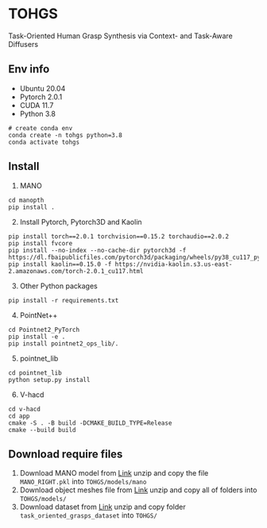 # TOHGS
Task-Oriented Human Grasp Synthesis via Context- and Task-Aware Diffusers
## Env info
- Ubuntu 20.04
- Pytorch 2.0.1
- CUDA 11.7
- Python 3.8
```
# create conda env
conda create -n tohgs python=3.8
conda activate tohgs
```

## Install
1. MANO
```
cd manopth
pip install .
```
2. Install Pytorch, Pytorch3D and Kaolin
```
pip install torch==2.0.1 torchvision==0.15.2 torchaudio==2.0.2
pip install fvcore
pip install --no-index --no-cache-dir pytorch3d -f https://dl.fbaipublicfiles.com/pytorch3d/packaging/wheels/py38_cu117_pyt201/download.html
pip install kaolin==0.15.0 -f https://nvidia-kaolin.s3.us-east-2.amazonaws.com/torch-2.0.1_cu117.html
```
3. Other Python packages
```
pip install -r requirements.txt
```
4. PointNet++
```
cd Pointnet2_PyTorch
pip install -e .
pip install pointnet2_ops_lib/.
```
5. pointnet_lib
```
cd pointnet_lib
python setup.py install
```
6. V-hacd
```
cd v-hacd
cd app
cmake -S . -B build -DCMAKE_BUILD_TYPE=Release
cmake --build build
```


## Download require files
1. Download MANO model from [Link]()
   unzip and copy the file `MANO_RIGHT.pkl` into `TOHGS/models/mano`
2. Download object meshes file from [Link]()
   unzip and copy all of folders into `TOHGS/models/`
3. Download dataset from [Link]()
   unzip and copy folder `task_oriented_grasps_dataset` into `TOHGS/`


